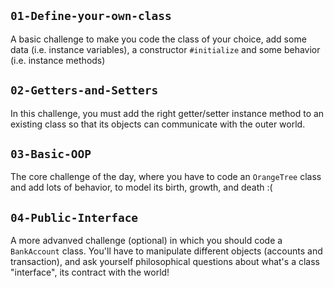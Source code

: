 ## `01-Define-your-own-class`

A basic challenge to make you code the class of your choice, add some data (i.e. instance variables), a constructor `#initialize` and some behavior (i.e. instance methods)

## `02-Getters-and-Setters`

In this challenge, you must add the right getter/setter instance method to an existing class so that its objects can communicate with the outer world.

## `03-Basic-OOP`

The core challenge of the day, where you have to code an `OrangeTree` class and add lots of behavior, to model its birth, growth, and death :(

## `04-Public-Interface`

A more advanved challenge (optional) in which you should code a `BankAccount` class. You'll have to manipulate different objects (accounts and transaction), and ask yourself philosophical questions about what's a class "interface", its contract with the world!
